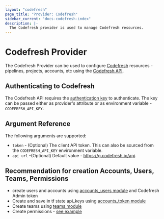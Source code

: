 ```yaml
---
layout: "codefresh"
page_title: "Provider: Codefresh"
sidebar_current: "docs-codefresh-index"
description: |-
  The Codefresh provider is used to manage Codefresh resources.
---
```


# Codefresh Provider

The Codefresh Provider can be used to configure [Codefresh](https://codefresh.io/) resources - pipelines, projects, accounts, etc using the [Codefresh API](https://codefresh.io/docs/docs/integrations/codefresh-api/).

## Authenticating to Codefresh

The Codefresh API requires the [authentication key](https://codefresh.io/docs/docs/integrations/codefresh-api/#authentication-instructions) to authenticate.
The key can be passed either as provider's attribute or as environment variable - `CODEFRESH_API_KEY`.

## Argument Reference

The following arguments are supported:

- `token` - (Optional) The client API token. This can also be sourced from the `CODEFRESH_API_KEY` environment variable.
- `api_url` -(Optional) Default value - https://g.codefresh.io/api.

## Recommendation for creation Accounts, Users, Teams, Permissions
* create users and accounts using [accounts_users module](modules/accounts_users.md) and Codefresh Admin token 
* Create and save in tf state api_keys using [accounts_token module](modules/accounts_token.md)
* Create teams using [teams module](modules/teams.md)
* Create permissions - [see example](../examples/permissions)

